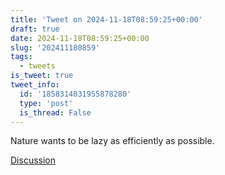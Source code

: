 ```yaml
---
title: 'Tweet on 2024-11-18T08:59:25+00:00'
draft: true
date: 2024-11-18T08:59:25+00:00
slug: '202411180859'
tags:
  - tweets
is_tweet: true
tweet_info:
  id: '1858314031955878280'
  type: 'post'
  is_thread: False
---
```




Nature wants to be lazy as efficiently as possible.

[Discussion](https://x.com/sytelus/status/1858314031955878280)
